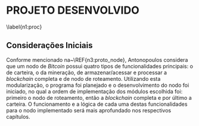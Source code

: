 
# PROJETO DESENVOLVIDO
\label{n1:proc}

## Considerações Iniciais

Conforme mencionado na~\REF{n3:proto_node}, Antonopoulos considera que um nodo de *Bitcoin* possui quatro tipos de funcionalidades principais: o de carteira, o da mineração, de armazenar/acessar e processar a *blockchain* completa e de nodo de roteamento. Utilizando esta modularização, o programa foi planejado e o desenvolvimento do nodo foi iniciado, no qual a ordem de implementação dos módulos escolhida foi: primeiro o nodo de roteamento, então a *blockchain* completa e por último a carteira. O funcionamento e a lógica de cada uma destas funcionalidades para o nodo implementado será mais aprofundado nos respectivos capítulos.